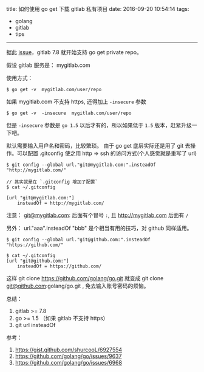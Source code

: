 title: 如何使用 go get 下载 gitlab 私有项目
date: 2016-09-20 10:54:14
tags:
- golang
- gitlab
- tips
---

据此 [issue](https://github.com/gitlabhq/gitlabhq/pull/7693)，gitlab 7.8 就开始支持 go get private repo。

假设 gitlab 服务是： mygitlab.com

使用方式：

    $ go get -v  mygitlab.com/user/repo

如果 mygitlab.com 不支持 https, 还得加上 `-insecure` 参数

    $ go get -v  -insecure  mygitlab.com/user/repo

但是 `-insecure` 参数是 `go 1.5` 以后才有的，所以如果低于 `1.5` 版本，赶紧升级一下吧。


默认需要输入用户名和密码，比较繁琐。
由于 go get 底层实际还是用了 git 去操作。可以配置 .gitconfig  使之用 http => ssh 的访问方式(个人感觉就是重写了 url)

    $ git config --global url."git@mygitlab.com:".insteadOf "http://mygitlab.com/"
   
    // 其实就是在 `.gitconfig 增加了配置`
    $ cat ~/.gitconfig

    [url "git@mygitlab.com:"]
        insteadOf = http://mygitlab.com/

注意： git@mygitlab.com: 后面有个冒号 `:`, 且 http://mygitlab.com 后面有 `/`

另外： url."aaa".insteadOf "bbb" 是个相当有用的技巧，对 github 同样适用。

    $ git config --global url."git@github.com:".insteadOf "https://github.com/"

    $ cat ~/.gitconfig
    [url "git@github.com:"]
        insteadOf = https://github.com/
        
这样 git clone https://github.com/golang/go.git 就变成 git clone git@github.com:golang/go.git , 免去输入账号密码的烦恼。

总结：
1. gitlab >= 7.8
2. go >= 1.5 （如果 gitlab 不支持 https）
3. git url insteadOf 

参考：
1. https://gist.github.com/shurcooL/6927554
2. https://github.com/golang/go/issues/9637
3. https://github.com/golang/go/issues/6968


